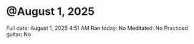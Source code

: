 # @August 1, 2025

Full date: August 1, 2025 4:51 AM
Ran today: No
Meditated: No
Practiced guitar: No